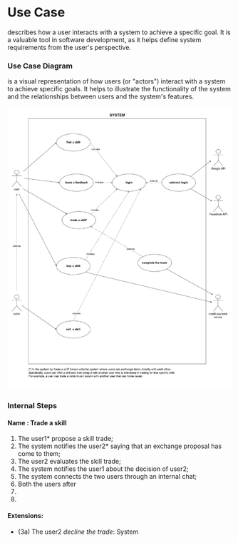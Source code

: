 # Use Case
describes how a user interacts with a system to achieve a specific goal. It is a valuable tool in software development, as it helps define system requirements from the user's perspective.
### Use Case Diagram
is a visual representation of how users (or "actors") interact with a system to achieve specific goals. It helps to illustrate the functionality of the system and the relationships between users and the system's features.

![alt text](pics/UCD.jpg)

### Internal Steps
#### Name : Trade a skill
1. The user1* propose a skill trade;
2. The system notifies the user2* saying that an exchange proposal has come to them;
3. The user2 evaluates the skill trade;
4. The system notifies the user1 about the decision of user2;
5. The system connects the two users through an internal chat;
6. Both the users after 
7. 
8.
#### Extensions:
- (3a) The user2 *decline the trade*: System  
 

